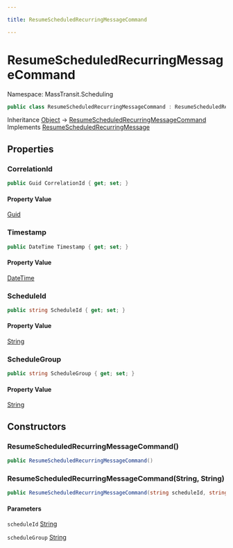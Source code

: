 ```yaml
---

title: ResumeScheduledRecurringMessageCommand

---
```


# ResumeScheduledRecurringMessageCommand

Namespace: MassTransit.Scheduling

```csharp
public class ResumeScheduledRecurringMessageCommand : ResumeScheduledRecurringMessage
```

Inheritance [Object](https://learn.microsoft.com/en-us/dotnet/api/system.object) → [ResumeScheduledRecurringMessageCommand](../masstransit-scheduling/resumescheduledrecurringmessagecommand)<br/>
Implements [ResumeScheduledRecurringMessage](../../masstransit-abstractions/masstransit-scheduling/resumescheduledrecurringmessage)

## Properties

### **CorrelationId**

```csharp
public Guid CorrelationId { get; set; }
```

#### Property Value

[Guid](https://learn.microsoft.com/en-us/dotnet/api/system.guid)<br/>

### **Timestamp**

```csharp
public DateTime Timestamp { get; set; }
```

#### Property Value

[DateTime](https://learn.microsoft.com/en-us/dotnet/api/system.datetime)<br/>

### **ScheduleId**

```csharp
public string ScheduleId { get; set; }
```

#### Property Value

[String](https://learn.microsoft.com/en-us/dotnet/api/system.string)<br/>

### **ScheduleGroup**

```csharp
public string ScheduleGroup { get; set; }
```

#### Property Value

[String](https://learn.microsoft.com/en-us/dotnet/api/system.string)<br/>

## Constructors

### **ResumeScheduledRecurringMessageCommand()**

```csharp
public ResumeScheduledRecurringMessageCommand()
```

### **ResumeScheduledRecurringMessageCommand(String, String)**

```csharp
public ResumeScheduledRecurringMessageCommand(string scheduleId, string scheduleGroup)
```

#### Parameters

`scheduleId` [String](https://learn.microsoft.com/en-us/dotnet/api/system.string)<br/>

`scheduleGroup` [String](https://learn.microsoft.com/en-us/dotnet/api/system.string)<br/>
